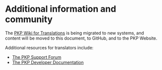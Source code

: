 # Additional information and community

The [PKP Wiki for Translations](3-1-wiki) is being migrated to new systems, and content will be moved to this document, to GitHub, and to the PKP Website.

Additional resources for translators include:
* [The PKP Support Forum](https://forum.pkp.sfu.ca/)
* [The PKP Developer Documentation](https://docs.pkp.sfu.ca/dev/)
